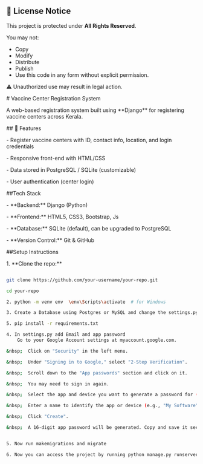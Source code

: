 ## 🚫 License Notice

This project is protected under **All Rights Reserved**.

You may not:
- Copy
- Modify
- Distribute
- Publish
- Use this code in any form without explicit permission.

⚠ Unauthorized use may result in legal action.


\# Vaccine Center Registration System 


A web-based registration system built using \*\*Django\*\* for registering vaccine centers across Kerala.



\## 📌 Features



\- Register vaccine centers with ID, contact info, location, and login credentials

\- Responsive front-end with HTML/CSS

\- Data stored in PostgreSQL / SQLite (customizable)

\- User authentication (center login)



\##Tech Stack



\- \*\*Backend:\*\* Django (Python)

\- \*\*Frontend:\*\* HTML5, CSS3, Bootstrap, Js

\- \*\*Database:\*\* SQLite (default), can be upgraded to PostgreSQL

\- \*\*Version Control:\*\* Git \& GitHub



\##Setup Instructions



1\. \*\*Clone the repo:\*\*



```bash

git clone https://github.com/your-username/your-repo.git

cd your-repo

2. python -m venv env  \env\Scripts\activate  # for Windows

3. Create a Database using Postgres or MySQL and change the settings.py

5. pip install -r requirements.txt

4. In settings.py add Email and app password
	Go to your Google Account settings at myaccount.google.com.

&nbsp;	Click on "Security" in the left menu.

&nbsp;	Under "Signing in to Google," select "2-Step Verification".

&nbsp;	Scroll down to the "App passwords" section and click on it.

&nbsp;	You may need to sign in again.

&nbsp;	Select the app and device you want to generate a password for (e.g., "Mail" and "Other 		(Custom name)").

&nbsp;	Enter a name to identify the app or device (e.g., "My Software").

&nbsp;	Click "Create".

&nbsp;	A 16-digit app password will be generated. Copy and save it securely, as it cannot be 	viewed again.


5. Now run makemigrations and migrate

6. Now you can access the project by running python manage.py runserver



